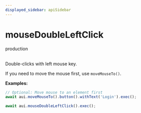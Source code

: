 ```yaml
---
displayed_sidebar: apiSidebar
---
```

# mouseDoubleLeftClick

<span class="theme-doc-version-badge badge badge--success">production</span><br/><br/>

Double-clicks with left mouse key.

If you need to move the mouse first, use `moveMouseTo()`.

**Examples:**
```typescript
// Optional: Move mouse to an element first
await aui.moveMouseTo().button().withText('Login').exec();

await aui.mouseDoubleLeftClick().exec();
```

